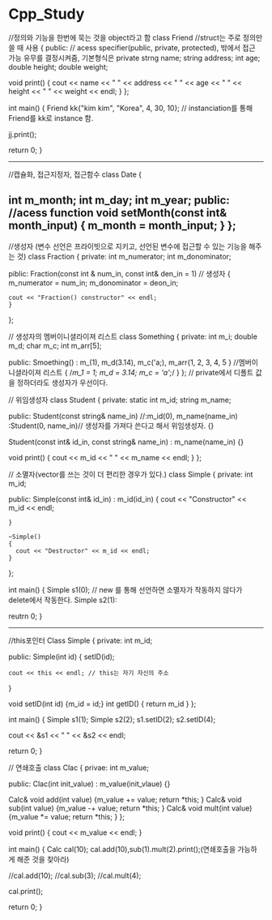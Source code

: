 # Cpp_Study

//정의와 기능을 한번에 묵는 것을 object라고 함
class Friend //struct는 주로 정의만 쓸 때 사용
{
public: // acess specifier(public, private, protected), 밖에서 접근 가능 유무를 결정시켜줌, 기본형식은 private
  strng name;
  string address;
  int age;
  double height;
  double weight;
  
  void print()
  {
    cout << name << " " << address << " " << age << " " << height << " " << weight << endl;
  }
};

int main()
{
  Friend kk{"kim kim", "Korea", 4, 30, 10}; // instanciation를 통해 Friend를 kk로 instance 함.
  
  jj.print();
  
  return 0;
}
---------------------------------------------------- ---------------------------------------------
//캡슐화, 접근지정자, 접근함수
class Date
{

  int m_month;
  int m_day;
  int m_year;
public:  //acess function
  void setMonth(const int& month_input)
  {
    m_month = month_input;
  }
};
-----------------------------------------------------------------------------------------------
//생성자 (변수 선언은 프라이빗으로 지키고, 선언된 변수에 접근할 수 있는 기능을 해주는 것)
class Fraction
{
private:
  int m_numerator;
  int m_donominator;
  
piblic:
  Fraction(const int & num_in, const int& den_in = 1) // 생성자
  {
    m_numerator = num_in;
    m_donominator = deon_in;
    
    cout << "Fraction() constructor" << endl;
    }
}; 
    
// 생성자의 멤버이니셜라이져 리스트
class Something
{
private:
  int m_i;
  double m_d;
  char m_c;
  int  m_arr[5];
  
public:
  Smoething()
    : m_(1), m_d(3.14), m_c('a;), m_arr{1, 2, 3, 4, 5 } //멤버이니셜라이져 리스트
    {
      /*m_1 = 1;
      m_d = 3.14;
      m_c = 'a';*/
    }
};
// private에서 디폴트 값을 정하더라도 생성자가 우선이다.

// 위임생성자
class Student
{
private:
  static int m_id;
  string m_name;
  
public:
  Student(const string& name_in)
    //:m_id(0), m_name(name_in)
    :Student(0, name_in)// 생성자를 가져다 쓴다고 해서 위임생성자.
  {}
  
  Student(const int& id_in, const string& name_in)
    : m_name(name_in)
  {}
  
  void print()
  {
    cout << m_id << " " << m_name << endl;
  }
};

// 소멸자(vector를 쓰는 것이 더 편리한 경우가 있다.)
class Simple
{
private:
  int m_id;
  
public:
    Simple(const int& id_in)
    : m_id(id_in)
    {
      cout << "Constructor" << m_id << endl;
      
    }
    
    ~Simple()
    {
      cout << "Destructor" << m_id << endl;
    }
};

int main()
{ 
  Simple s1(0); // new 를 통해 선언하면 소멸자가 작동하지 않다가 delete에서 작동한다.
  Simple s2(1):
  
  reutrn 0;
}

-------------------------------------------------------------------------------------------------------
//this포인터 
Class Simple
{
private:
  int m_id;
  
public:
  Simple(int id)
  {
    setID(id);
     
    cout << this << endl; // this는 자기 자신의 주소
  }
  
  void setID(int id) {m_id = id;}
  int getID() { return m_id }
};

int main()
{
  Simple s1(1);
  Simple s2(2);
  s1.setID(2);
  s2.setID(4);
  
  cout << &s1 << " " << &s2 << endl;

  return 0;
}

// 연쇄호출
class Clac
{
privae:
  int m_value;

public:
  Clac(int init_value)
    : m_value(init_vlaue)
  {}
  
  Calc& void add(int value) {m_value += value; return *this; }
  Calc& void sub(int value) {m_value -+ value; return *this; }
  Calc& void mult(int value) {m_value *= value; return *this; }
};

  void print()
  {
    cout << m_value << endl;
  }

int main()
{
  Calc cal(10);
  cal.add(10),sub(1).mult(2).print();(연쇄호출을 가능하게 해준 것을 찾아라)
  
  //cal.add(10);
  //cal.sub(3);
  //cal.mult(4);
  
  cal.print();
  
  return 0;
}

